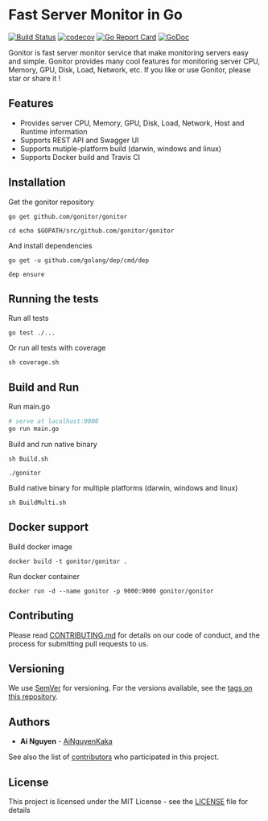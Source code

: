 # Fast Server Monitor in Go
[![Build Status](https://travis-ci.org/gonitor/gonitor.svg?branch=master)](https://travis-ci.org/gonitor/gonitor)
[![codecov](https://codecov.io/gh/gonitor/gonitor/branch/master/graph/badge.svg)](https://codecov.io/gh/gonitor/gonitor)
[![Go Report Card](https://goreportcard.com/badge/github.com/gonitor/gonitor)](https://goreportcard.com/report/github.com/gonitor/gonitor)
[![GoDoc](https://godoc.org/github.com/gonitor/gonitor?status.svg)](https://godoc.org/github.com/gonitor/gonitor)

Gonitor is fast server monitor service that make monitoring servers easy and simple. Gonitor provides many cool features for monitoring server CPU, Memory, GPU, Disk, Load, Network, etc. If you like or use Gonitor, please star or share it ! 

## Features
- Provides server CPU, Memory, GPU, Disk, Load, Network, Host and Runtime information
- Supports REST API and Swagger UI
- Supports mutiple-platform build (darwin, windows and linux)
- Supports Docker build and Travis CI

## Installation

Get the gonitor repository

```
go get github.com/gonitor/gonitor

cd echo $GOPATH/src/github.com/gonitor/gonitor
```

And install dependencies

```
go get -u github.com/golang/dep/cmd/dep

dep ensure
```

## Running the tests

Run all tests

```
go test ./...
```

Or run all tests with coverage

```
sh coverage.sh
```

## Build and Run

Run main.go
``` bash
# serve at localhost:9000
go run main.go
```

Build and run native binary

```
sh Build.sh

./gonitor
```
Build native binary for multiple platforms (darwin, windows and linux)

```
sh BuildMulti.sh
```

## Docker support 

Build docker image

```
docker build -t gonitor/gonitor .
```

Run docker container

```
docker run -d --name gonitor -p 9000:9000 gonitor/gonitor
```
## Contributing

Please read [CONTRIBUTING.md](CONTRIBUTING.md) for details on our code of conduct, and the process for submitting pull requests to us.

## Versioning

We use [SemVer](http://semver.org/) for versioning. For the versions available, see the [tags on this repository](https://github.com/gonitor/gonitor/tags). 

## Authors

* **Ai Nguyen** - [AiNguyenKaka](https://github.com/ainguyenkaka)

See also the list of [contributors](https://github.com/gonitor/gonitor/contributors) who participated in this project.

## License

This project is licensed under the MIT License - see the [LICENSE](LICENSE) file for details


